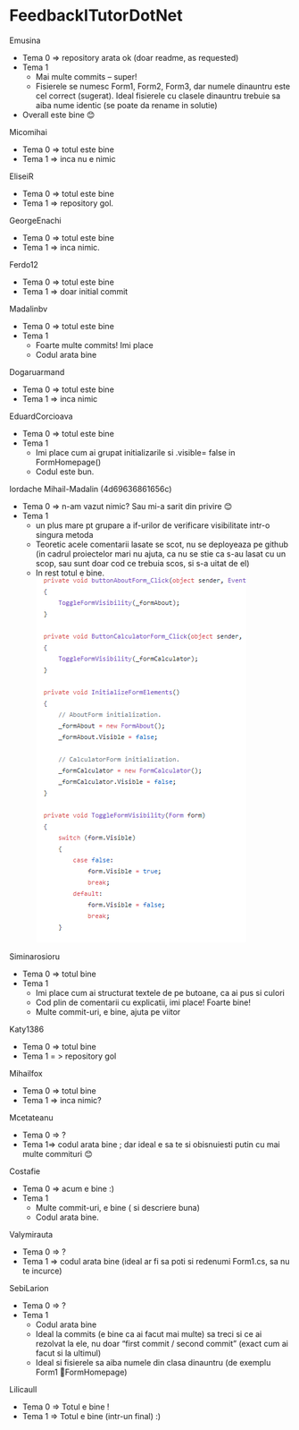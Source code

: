 # FeedbackITutorDotNet
Emusina 
-	Tema 0 => repository arata ok (doar readme, as requested)
-	Tema 1 
    -	Mai multe commits – super! 
    -	Fisierele se numesc Form1, Form2, Form3, dar numele dinauntru este cel correct (sugerat). Ideal fisierele cu clasele dinauntru trebuie sa aiba nume identic (se poate da rename in solutie)
  -	Overall este bine 😊 

Micomihai
-	Tema 0 => totul este bine 
-	Tema 1 => inca nu e nimic 

EliseiR
-	Tema 0 => totul este bine 
-	Tema 1 => repository gol.

GeorgeEnachi
-	Tema 0 => totul este bine
-	Tema 1 => inca nimic.

Ferdo12
-	Tema 0 => totul este bine 
-	Tema 1 => doar initial commit

Madalinbv 

-	Tema 0 => totul este bine
-	Tema 1 
    -	Foarte multe commits! Imi place
    -	Codul arata bine 

Dogaruarmand
-	Tema 0 => totul este bine
-	Tema 1 => inca nimic

EduardCorcioava 
-	Tema 0 => totul este bine
-	Tema 1 
     -	Imi place cum ai grupat initializarile si .visible= false in FormHomepage()
     -	Codul este bun.

Iordache Mihail-Madalin (4d69636861656c)
-	Tema 0 => n-am vazut nimic? Sau mi-a sarit din privire 😊 
-	Tema 1 
     -	un plus mare pt grupare a if-urilor de verificare visibilitate intr-o singura metoda
     -	Teoretic acele comentarii lasate se scot, nu se deployeaza pe github (in cadrul proiectelor mari nu ajuta, ca nu se stie ca s-au lasat cu un scop, sau sunt doar cod ce trebuia scos, si s-a uitat de el)
     -	In rest totul e bine.
     ![Snip](https://github.com/stefanaberenghia/FeedbackITutorDotNet/blob/master/tema1Grupare.PNG?raw=true)

Siminarosioru
-	Tema 0 => totul bine
-	Tema 1
     -	Imi place cum ai structurat textele de pe butoane, ca ai pus si culori 
     -	Cod plin de comentarii cu explicatii, imi place! Foarte bine! 
     -	Multe commit-uri, e bine, ajuta pe viitor

Katy1386
-	Tema 0 => totul bine
-	Tema 1 = > repository gol

Mihailfox
-	Tema 0 => totul bine 
-	Tema 1 => inca nimic? 

Mcetateanu 
- 	Tema 0 => ?
- 	Tema 1=> codul arata bine ; dar ideal e sa te si obisnuiesti putin cu mai multe commituri 😊 

Costafie
-	Tema 0 => acum e bine :) 
-	Tema 1 
     -	Multe commit-uri, e bine ( si descriere buna)
     -	Codul arata bine.

Valymirauta
-	Tema 0 => ? 
-	Tema 1 => codul arata bine (ideal ar fi sa poti si redenumi Form1.cs, sa nu te incurce)

SebiLarion
-	Tema 0 => ? 
-	Tema 1 
    -	Codul arata bine 
    -	Ideal la commits (e bine ca ai facut mai multe) sa treci si ce ai rezolvat la ele, nu doar “first commit / second commit” (exact cum ai facut si la ultimul) 
    -	Ideal si fisierele sa aiba numele din clasa dinauntru (de exemplu Form1 FormHomepage)

Lilicaull
- Tema 0 => Totul e bine !
- Tema 1 => Totul e bine (intr-un final) :) 
